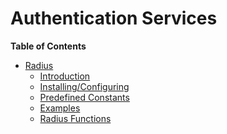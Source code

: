 Authentication Services
=======================

**Table of Contents**

-   [Radius](/book/radius.html)
    -   [Introduction](/intro/radius.html)
    -   [Installing/Configuring](/radius/setup.html)
    -   [Predefined Constants](/radius/constants.html)
    -   [Examples](/radius/examples.html)
    -   [Radius Functions](/ref/radius.html)
